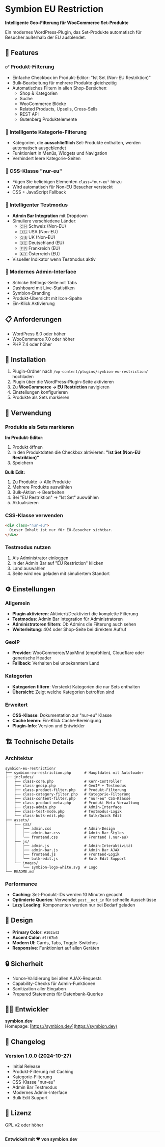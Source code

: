# Symbion EU Restriction

**Intelligente Geo-Filterung für WooCommerce Set-Produkte**

Ein modernes WordPress-Plugin, das Set-Produkte automatisch für Besucher außerhalb der EU ausblendet.

## 🎯 Features

### ✅ Produkt-Filterung
- Einfache Checkbox im Produkt-Editor: "Ist Set (Non-EU Restriktion)"
- Bulk-Bearbeitung für mehrere Produkte gleichzeitig
- Automatisches Filtern in allen Shop-Bereichen:
  - Shop & Kategorien
  - Suche
  - WooCommerce Blöcke
  - Related Products, Upsells, Cross-Sells
  - REST API
  - Gutenberg Produktelemente

### 📁 Intelligente Kategorie-Filterung
- Kategorien, die **ausschließlich** Set-Produkte enthalten, werden automatisch ausgeblendet
- Funktioniert in Menüs, Widgets und Navigation
- Verhindert leere Kategorie-Seiten

### 🎨 CSS-Klasse "nur-eu"
- Fügen Sie beliebigen Elementen `class="nur-eu"` hinzu
- Wird automatisch für Non-EU Besucher versteckt
- CSS + JavaScript Fallback

### 🧪 Intelligenter Testmodus
- **Admin Bar Integration** mit Dropdown
- Simuliere verschiedene Länder:
  - 🇨🇭 Schweiz (Non-EU)
  - 🇺🇸 USA (Non-EU)
  - 🇬🇧 UK (Non-EU)
  - 🇩🇪 Deutschland (EU)
  - 🇫🇷 Frankreich (EU)
  - 🇦🇹 Österreich (EU)
- Visueller Indikator wenn Testmodus aktiv

### 🎨 Modernes Admin-Interface
- Schicke Settings-Seite mit Tabs
- Dashboard mit Live-Statistiken
- Symbion-Branding
- Produkt-Übersicht mit Icon-Spalte
- Ein-Klick Aktivierung

## 📋 Anforderungen

- WordPress 6.0 oder höher
- WooCommerce 7.0 oder höher
- PHP 7.4 oder höher

## 🚀 Installation

1. Plugin-Ordner nach `/wp-content/plugins/symbion-eu-restriction/` hochladen
2. Plugin über die WordPress-Plugin-Seite aktivieren
3. Zu **WooCommerce → EU Restriction** navigieren
4. Einstellungen konfigurieren
5. Produkte als Sets markieren

## 🔧 Verwendung

### Produkte als Sets markieren

**Im Produkt-Editor:**
1. Produkt öffnen
2. In den Produktdaten die Checkbox aktivieren: **"Ist Set (Non-EU Restriktion)"**
3. Speichern

**Bulk Edit:**
1. Zu Produkte → Alle Produkte
2. Mehrere Produkte auswählen
3. Bulk-Aktion → Bearbeiten
4. Bei "EU Restriktion" → "Ist Set" auswählen
5. Aktualisieren

### CSS-Klasse verwenden

```html
<div class="nur-eu">
  Dieser Inhalt ist nur für EU-Besucher sichtbar.
</div>
```

### Testmodus nutzen

1. Als Administrator einloggen
2. In der Admin Bar auf "EU Restriction" klicken
3. Land auswählen
4. Seite wird neu geladen mit simuliertem Standort

## ⚙️ Einstellungen

### Allgemein
- **Plugin aktivieren**: Aktiviert/Deaktiviert die komplette Filterung
- **Testmodus**: Admin Bar Integration für Administratoren
- **Administratoren filtern**: Ob Admins die Filterung auch sehen
- **Weiterleitung**: 404 oder Shop-Seite bei direktem Aufruf

### GeoIP
- **Provider**: WooCommerce/MaxMind (empfohlen), Cloudflare oder generische Header
- **Fallback**: Verhalten bei unbekanntem Land

### Kategorien
- **Kategorien filtern**: Versteckt Kategorien die nur Sets enthalten
- **Übersicht**: Zeigt welche Kategorien betroffen sind

### Erweitert
- **CSS-Klasse**: Dokumentation zur "nur-eu" Klasse
- **Cache leeren**: Ein-Klick Cache-Bereinigung
- **Plugin-Info**: Version und Entwickler

## 🏗️ Technische Details

### Architektur

```
symbion-eu-restriction/
├── symbion-eu-restriction.php      # Hauptdatei mit Autoloader
├── includes/
│   ├── class-core.php              # Kern-Controller
│   ├── class-geoip.php             # GeoIP + Testmodus
│   ├── class-product-filter.php    # Produkt-Filterung
│   ├── class-category-filter.php   # Kategorie-Filterung
│   ├── class-content-filter.php    # "nur-eu" CSS-Klasse
│   ├── class-product-meta.php      # Produkt Meta-Verwaltung
│   ├── class-admin.php             # Admin-Interface
│   ├── class-test-mode.php         # Testmodus-Logik
│   └── class-bulk-edit.php         # Bulk/Quick Edit
├── assets/
│   ├── css/
│   │   ├── admin.css               # Admin-Design
│   │   ├── admin-bar.css           # Admin Bar Styles
│   │   └── frontend.css            # Frontend (.nur-eu)
│   ├── js/
│   │   ├── admin.js                # Admin-Interaktivität
│   │   ├── admin-bar.js            # Admin Bar AJAX
│   │   ├── frontend.js             # Frontend-Logik
│   │   └── bulk-edit.js            # Bulk Edit Support
│   └── images/
│       └── symbion-logo-white.svg  # Logo
└── README.md
```

### Performance

- **Caching**: Set-Produkt-IDs werden 10 Minuten gecacht
- **Optimierte Queries**: Verwendet `post__not_in` für schnelle Ausschlüsse
- **Lazy Loading**: Komponenten werden nur bei Bedarf geladen

## 🎨 Design

- **Primary Color**: `#102a43`
- **Accent Color**: `#1f67b0`
- **Modern UI**: Cards, Tabs, Toggle-Switches
- **Responsive**: Funktioniert auf allen Geräten

## 🔒 Sicherheit

- Nonce-Validierung bei allen AJAX-Requests
- Capability-Checks für Admin-Funktionen
- Sanitization aller Eingaben
- Prepared Statements für Datenbank-Queries

## 👨‍💻 Entwickler

**symbion.dev**  
Homepage: [https://symbion.dev](https://symbion.dev)

## 📝 Changelog

### Version 1.0.0 (2024-10-27)
- Initial Release
- Produkt-Filterung mit Caching
- Kategorie-Filterung
- CSS-Klasse "nur-eu"
- Admin Bar Testmodus
- Modernes Admin-Interface
- Bulk Edit Support

## 📄 Lizenz

GPL v2 oder höher

---

**Entwickelt mit ❤️ von symbion.dev**

